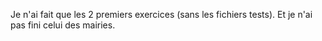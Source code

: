 Je n'ai fait que les 2 premiers exercices (sans les fichiers tests).
Et je n'ai pas fini celui des mairies. 
